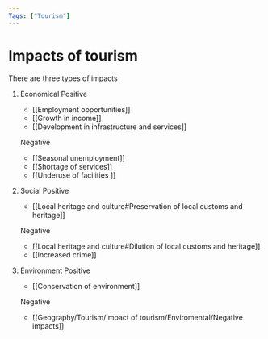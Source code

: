 ```yaml
---
Tags: ["Tourism"]
---
```

# Impacts of tourism
There are three types of impacts
1. Economical
	Positive
	- [[Employment opportunities]]
	- [[Growth in income]]
	- [[Development in infrastructure and services]]

	Negative
	- [[Seasonal unemployment]]
	- [[Shortage of services]]
	- [[Underuse of facilities ]]
1. Social
	Positive
	- [[Local heritage and culture#Preservation of local customs and heritage]]
	
	Negative
	- [[Local heritage and culture#Dilution of local customs and heritage]]
	- [[Increased crime]]
1. Environment
	Positive
	- [[Conservation of environment]]
	
	Negative
	- [[Geography/Tourism/Impact of tourism/Enviromental/Negative impacts]]
